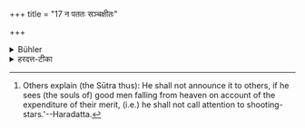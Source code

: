 +++
title = "17 न पततः सञ्चक्षीतः"

+++

<details><summary>Bühler</summary>

17. He shall not count (a flock of) birds. [^8] 


[^8]:  Others explain (the Sūtra thus): He shall not announce it to others, if he sees (the souls of) good men falling from heaven on account of the expenditure of their merit, (i.e.) he shall not call attention to shooting-stars.'--Haradatta.
</details>

<details><summary>हरदत्त-टीका</summary>

## सूत्रम्
न पततः सञ्चक्षीत ॥ १९ ॥  
## टिप्पनी
पततः पक्षिणः सङ्घीभूय स्थितान्न सञ्चक्षीत न गणयेत्— इयन्त एत इति । अपर आह— 'पुण्यक्षयेण स्वर्गात्पततः सुकृतिनः परस्मै न सञ्चक्षीत-ज्योतींषि पतन्तीति न कथयेत् ॥ १९ ॥
</details>
